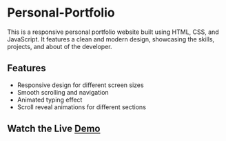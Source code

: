 # Personal-Portfolio
This is a responsive personal portfolio website built using HTML, CSS, and JavaScript. It features a clean and modern design, showcasing the skills, projects, and about of the developer.

## Features

- Responsive design for different screen sizes
- Smooth scrolling and navigation
- Animated typing effect
- Scroll reveal animations for different sections

## Watch the Live [Demo](https://nikhils045.github.io/Personal-Portfolio/)
